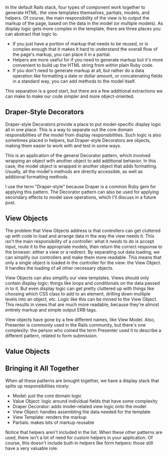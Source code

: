 In the default Rails stack, four types of component work together to generate HTML: the view templates themselves, partials, models, and helpers. Of course, the main responsibility of the view is to output the markup of the page, based on the data in the model (or multiple models). As display logic gets more complex in the template, there are three places you can abstract that logic to.

- If you just have a portion of markup that needs to be reused, or is complex enough that it makes it hard to understand the overall flow of the page's markup, you can place it in a partial.
- Helpers are more useful for if you need to generate markup but it's more convenient to build up the HTML string from within plain Ruby code.
- If you don't need to generate markup at all, but rather do a data operation like formatting a date or dollar amount, or concatenating fields in a standard way, you can add methods to the model itself.

This separation is a good start, but there are a few additional extractions we can make to make our code simpler and more object-oriented.

## Draper-Style Decorators

Draper-style Decorators provide a place to put model-specific display logic all in one place. This is a way to separate out the core domain responsibilities of the model from display responsibilities. Such logic is also sometimes placed in helpers, but Draper-style Decorators are objects, making them easier to work with and test in some ways.

This is an application of the general Decorator pattern, which involved wrapping an object with another object to add additional behavior. In this case, the model object is wrapped in another object that adds formatting. Usually, all the model's methods are directly accessible, as well as additional formatting methods.

I use the term "Draper-style" because Draper is a common Ruby gem for applying this pattern. The Decorator pattern can also be used for applying secondary effects to model save operations, which I'll discuss in a future post.

## View Objects

The problem that View Objects address is that controllers can get cluttered up with code to load and arrange data in the way the view needs it. This isn't the main responsibility of a controller: what it *needs* to do is accept input, route it to the appropriate models, then return the correct response to the browser: either a view or a redirect. By separating out data loading, we can simplify our controllers and make them more readable. This means that only a single object is loaded in the controller for the view: the View Object. It handles the loading of all other necessary objects.

View Objects can also simplify our view templates. Views should only contain display logic: things like loops and conditionals on the data passed in to it. But even display logic can get pretty cluttered up with things like choosing which CSS class to add to an element, drilling down multiple levels into an object, etc. Logic like this can be moved to the View Object. This results in views that are much more readable, because they're almost entirely markup and simple output ERB tags.

View objects have gone by a few different names, like View Model. Also, Presenter is commonly used in the Rails community, but there's one complexity: the person who coined the term Presenter used it to describe a different pattern, related to form submission.

## Value Objects



## Bringing it All Together

When all these patterns are brought together, we have a display stack that splits up responsibilities nicely:

- Model: just the core domain logic
- Value Object: logic around individual fields that have some complexity
- Draper Decorator: adds model-related view logic onto the model
- View Object: handles assembling the data needed for the template
- View Template: renders the markup
- Partials: makes bits of markup reusable

Notice that helpers aren't included in the list. When these other patterns are used, there isn't a lot of need for custom helpers in your application. Of course, this doesn't include built-in helpers like form helpers: those still have a very valuable role.

